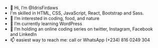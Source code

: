 - 👋 Hi, I’m @IdrisFirdaws
- I'm skilled in HTML, CSS, JavaScript, React, Bootstrap and Sass.
- 👀 I’m interested in coding, food, and nature 
- 🌱 I’m currently learning WordPress 
- 💞️ I’m holding an online coding series on twitter, Instagram, Facebook and LinkedIn 
- 📫 easiest way to reach me: call or WhatsApp (+234) 816 0249 304

<!---
IdrisFirdaws/IdrisFirdaws is a ✨ special ✨ repository because its `README.md` (this file) appears on your GitHub profile.
You can click the Preview link to take a look at your changes.
--->
